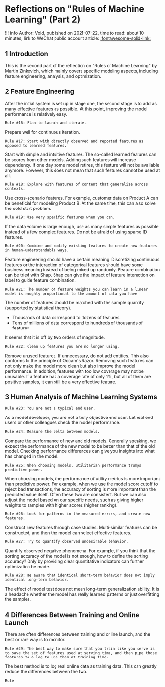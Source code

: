 # Reflections on "Rules of Machine Learning" (Part 2)

!!! info
    Author: Void, published on 2021-07-22, time to read: about 10 minutes, link to WeChat public account article: [:fontawesome-solid-link:](https://mp.weixin.qq.com/s/eZqfAIiE9wP2M8x-7CE9-w)

## 1 Introduction

This is the second part of the reflection on "Rules of Machine Learning" by Martin Zinkevich, which mainly covers specific modeling aspects, including feature engineering, analysis, and optimization.

## 2 Feature Engineering

After the initial system is set up in stage one, the second stage is to add as many effective features as possible. At this point, improving the model performance is relatively easy.

```
Rule #16: Plan to launch and iterate.
```

Prepare well for continuous iteration.

```
Rule #17: Start with directly observed and reported features as opposed to learned features.
```

Start with simple and intuitive features. The so-called learned features can be scores from other models. Adding such features will increase dependency. If one day some model retires, this feature will not be available anymore. However, this does not mean that such features cannot be used at all.

```
Rule #18: Explore with features of content that generalize across contexts.
```

Use cross-scenario features. For example, customer data on Product A can be beneficial for modeling Product B. At the same time, this can also solve the cold start problem.

```
Rule #19: Use very specific features when you can.
```

If the data volume is large enough, use as many simple features as possible instead of a few complex features. Do not be afraid of using sparse ID features.

```
Rule #20: Combine and modify existing features to create new features in human-understandable ways.
```

Feature engineering should have a certain meaning. Discretizing continuous features or the interaction of categorical features should have some business meaning instead of being mixed up randomly. Feature combination can be tried with Shap. Shap can give the impact of feature interaction on label to guide feature combination.

```
Rule #21: The number of feature weights you can learn in a linear model is roughly proportional to the amount of data you have.
```

The number of features should be matched with the sample quantity (supported by statistical theory).

- Thousands of data correspond to dozens of features
- Tens of millions of data correspond to hundreds of thousands of features

It seems that it is off by two orders of magnitude.

```
Rule #22: Clean up features you are no longer using.
```

Remove unused features. If unnecessary, do not add entities. This also conforms to the principle of Occam's Razor. Removing such features can not only make the model more clean but also improve the model performance. In addition, features with too low coverage may not be unusable. If a feature has a coverage rate of only 1%, but all of them are positive samples, it can still be a very effective feature.

## 3 Human Analysis of Machine Learning Systems

```
Rule #23: You are not a typical end user.
```

As a model developer, you are not a truly objective end user. Let real end users or other colleagues check the model performance.

```
Rule #24: Measure the delta between models.
```

Compare the performance of new and old models. Generally speaking, we expect the performance of the new model to be better than that of the old model. Checking performance differences can give you insights into what has changed in the model.

```
Rule #25: When choosing models, utilitarian performance trumps predictive power.
```

When choosing models, the performance of utility metrics is more important than predictive power. For example, when we use the model score cutoff to reject bad transactions, the accuracy of sorting is more important than the predicted value itself. Often these two are consistent. But we can also adjust the model based on our specific needs, such as giving higher weights to samples with higher scores (higher ranking).

```
Rule #26: Look for patterns in the measured errors, and create new features.
```

Construct new features through case studies. Multi-similar features can be constructed, and then the model can select effective features.

```
Rule #27: Try to quantify observed undesirable behavior.
```

Quantify observed negative phenomena. For example, if you think that the sorting accuracy of the model is not enough, how to define the sorting accuracy? Only by providing clear quantitative indicators can further optimization be made.

```
Rule #28: Be aware that identical short-term behavior does not imply identical long-term behavior.
```

The effect of model test does not mean long-term generalization ability. It is a headache whether the model has really learned patterns or just overfitting the samples.

## 4 Differences Between Training and Online Launch

There are often differences between training and online launch, and the best or rare way is to monitor.

```
Rule #29: The best way to make sure that you train like you serve is to save the set of features used at serving time, and then pipe those features to a log to use them at training time.
```

The best method is to log real online data as training data. This can greatly reduce the differences between the two.

```
Rule